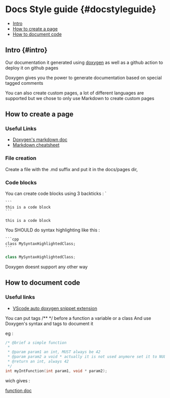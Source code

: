 # Docs Style guide {#docstyleguide}

- [Intro](#intro)
- [How to create a page](#how-to-create-a-page)
- [How to document code](#how-to-document-code)

## Intro {#intro}


Our documentation it generated using [doxygen](https://www.doxygen.nl/) as well as a github action to deploy it on github pages

Doxygen gives you the power to generate documentation based on special tagged comments

You can also create custom pages, a lot of different languages are supported but we chose to only use Markdown to create custom pages

## How to create a page 

### Useful Links

- [Doxygen's markdown doc](https://www.doxygen.nl/manual/markdown.html)
- [Markdown cheatsheet](https://github.com/lifeparticle/Markdown-Cheatsheet)

### File creation

Create a file with the .md suffix and put it in the docs/pages dir,

### Code blocks

You can create code blocks using 3 backticks :  \`

````
```
this is a code block
```
````

```
this is a code block
```

You SHOULD do syntax highlighting like this :
````
```cpp
class MySyntaxHighlightedClass;
```
````

```cpp
class MySyntaxHighlightedClass;
```

Doxygen doesnt support any other way

## How to document code

### Useful links

- [VScode auto doxygen snippet extension](https://marketplace.visualstudio.com/items?itemName=cschlosser.doxdocgen)

You can put tags /** */ before a function a variable or a class
And use Doxygen's syntax and tags to document it

eg :
````cpp
/* @brief a simple function
 * 
 * @param param1 an int, MUST always be 42
 * @param param2 a void * actually it is not used anymore set it to NULL
 * @return an int, always 42
 */
int myIntFunction(int param1, void * param2);
````

wich gives :

[function doc](#myIntFunction)
